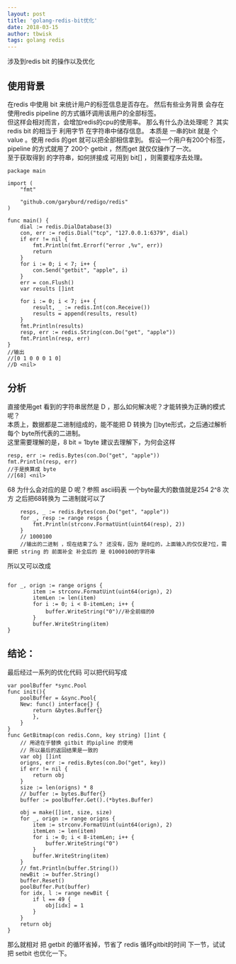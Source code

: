```yaml
---
layout: post
title: 'golang-redis-bit优化'
date: 2018-03-15
author: tbwisk
tags: golang redis
---
```


涉及到redis bit 的操作以及优化

## 使用背景  

在redis 中使用 bit 来统计用户的标签信息是否存在。 
然后有些业务背景 会存在 使用redis pipeline 的方式循环调用该用户的全部标签。  
但这样会相对而言，会增加redis的cpu的使用率。 
那么有什么办法处理呢？ 其实 redis bit 的相当于 利用字节 在字符串中储存信息。
本质是 一串的bit 就是 个value 。使用 redis 的get 就可以把全部相信拿到。
假设一个用户有200个标签，pipeline 的方式就用了 200个 getbit ，然而get 就仅仅操作了一次。  
至于获取得到 的字符串，如何拼接成 可用到 bit[] ，则需要程序去处理。  

```
package main

import (
	"fmt"

	"github.com/garyburd/redigo/redis"
)

func main() {
	dial := redis.DialDatabase(3)
	con, err := redis.Dial("tcp", "127.0.0.1:6379", dial)
	if err != nil {
		fmt.Println(fmt.Errorf("error ,%v", err))
		return
	}
	for i := 0; i < 7; i++ {
		con.Send("getbit", "apple", i)
	}
	err = con.Flush()
	var results []int

	for i := 0; i < 7; i++ {
		result, _ := redis.Int(con.Receive())
		results = append(results, result)
	}
	fmt.Println(results)
	resp, err := redis.String(con.Do("get", "apple"))
	fmt.Println(resp, err)
}
//输出
//[0 1 0 0 0 1 0]
//D <nil>

```

## 分析  

直接使用get 看到的字符串居然是 D ，那么如何解决呢？才能转换为正确的模式呢？  
本质上，数据都是二进制组成的，能不能把 D 转换为 []byte形式，之后通过解析每个 byte所代表的二进制。  
这里需要理解的是，8 bit = 1byte 建议去理解下，为何会这样

```
resp, err := redis.Bytes(con.Do("get", "apple"))
fmt.Println(resp, err)
//于是换算成 byte
//[68] <nil>

```

68 为什么会对应的是 D 呢？参照 ascii码表 
一个byte最大的数值就是254 2^8 次方
之后把68转换为 二进制就可以了
```
    resps, _ := redis.Bytes(con.Do("get", "apple"))
	for _, resp := range resps {
		fmt.Println(strconv.FormatUint(uint64(resp), 2))
	}
    // 1000100 
    //输出的二进制 ，现在结束了么？ 还没有，因为 是8位的，上面输入的仅仅是7位，需要把 string 的 前面补全 补全后的 是 01000100的字符串
```

所以又可以改成
```

for _, orign := range origns {
		item := strconv.FormatUint(uint64(orign), 2)
		itemLen := len(item)
		for i := 0; i < 8-itemLen; i++ {
			buffer.WriteString("0")//补全前缀的0
		}
		buffer.WriteString(item)
}

```


## 结论：
最后经过一系列的优化代码
可以把代码写成
```
var poolBuffer *sync.Pool      
func init(){
    poolBuffer = &sync.Pool{
	New: func() interface{} {
		return &bytes.Buffer{}
	    },
	}
}
func GetBitmap(con redis.Conn, key string) []int {
	// 用途在于替换 gitbit 的pipline 的使用
	// 所以最后的返回结果是一致的
	var obj []int
	origns, err := redis.Bytes(con.Do("get", key))
	if err != nil {
		return obj
	}
	size := len(origns) * 8
	// buffer := bytes.Buffer{}
	buffer := poolBuffer.Get().(*bytes.Buffer)

	obj = make([]int, size, size)
	for _, orign := range origns {
		item := strconv.FormatUint(uint64(orign), 2)
		itemLen := len(item)
		for i := 0; i < 8-itemLen; i++ {
			buffer.WriteString("0")
		}
		buffer.WriteString(item)
	}
	// fmt.Println(buffer.String())
	newBit := buffer.String()
	buffer.Reset()
	poolBuffer.Put(buffer)
	for idx, l := range newBit {
		if l == 49 {
			obj[idx] = 1
		}
	}
	return obj
}

```

那么就相对 把 getbit 的循环省掉，节省了 redis 循环gitbit的时间 
下一节，试试把 setbit 也优化一下。
